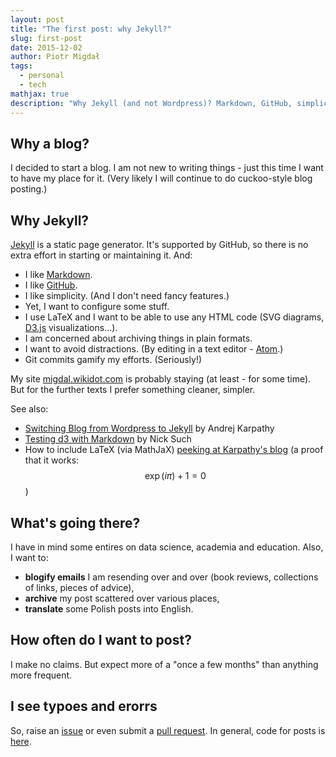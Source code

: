 ```yaml
---
layout: post
title: "The first post: why Jekyll?"
slug: first-post
date: 2015-12-02
author: Piotr Migdał
tags:
  - personal
  - tech
mathjax: true
description: "Why Jekyll (and not Wordpress)? Markdown, GitHub, simplicity, LaTeX."
---
```


## Why a blog?

I decided to start a blog. I am not new to writing things - just this time I want to have my place for it. (Very likely I will continue to do cuckoo-style blog posting.)

## Why Jekyll?

[Jekyll](https://jekyllrb.com/) is a static page generator. It's supported by GitHub, so there is no extra effort in starting or maintaining it. And:

- I like [Markdown](https://en.wikipedia.org/wiki/Markdown).
- I like [GitHub](https://github.com/stared).
- I like simplicity. (And I don't need fancy features.)
- Yet, I want to configure some stuff.
- I use LaTeX and I want to be able to use any HTML code (SVG diagrams, [D3.js](http://d3js.org/) visualizations...).
- I am concerned about archiving things in plain formats.
- I want to avoid distractions. (By editing in a text editor - [Atom](https://atom.io/).)
- Git commits gamify my efforts. (Seriously!)

My site [migdal.wikidot.com](http://migdal.wikidot.com/) is probably staying (at least - for some time). But for the further texts I prefer something cleaner, simpler.

See also:

- [Switching Blog from Wordpress to Jekyll](http://karpathy.github.io/2014/07/01/switching-to-jekyll/) by Andrej Karpathy
- [Testing d3 with Markdown](http://www.nicksuch.com/2014/03/26/d3-sample/) by Nick Such
- How to include LaTeX (via MathJaX) [peeking at Karpathy's blog](https://github.com/karpathy/karpathy.github.io/search?utf8=%E2%9C%93&q=mathjax) (a proof that it works: $$\exp(i \pi) + 1 = 0$$)

## What's going there?

I have in mind some entires on data science, academia and education. Also, I want to:

- **blogify emails** I am resending over and over (book reviews, collections of links, pieces of advice),
- **archive** my post scattered over various places,
- **translate** some Polish posts into English.

## How often do I want to post?

I make no claims. But expect more of a "once a few months" than anything more frequent.

## I see typoes and erorrs

So, raise an [issue](https://github.com/stared/stared.github.io/issues) or even submit a [pull request](https://github.com/stared/stared.github.io/pulls). In general, code for posts is [here](https://github.com/stared/stared.github.io/tree/master/_posts).
